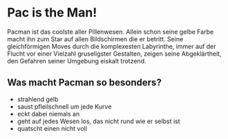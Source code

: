 # Pac is the Man!
Pacman ist das coolste aller Pillenwesen. Allein schon seine gelbe Farbe macht ihn zum Star auf allen Bildschirmen die er betritt. Seine gleichförmigen Moves durch die komplexesten Labyrinthe, immer auf der Flucht vor einer Vielzahl gruseligster Gestalten, zeigen seine Abgeklärtheit, den Gefahren seiner Umgebung eiskalt trotzend.

## Was macht Pacman so besonders?
* strahlend gelb
* saust pfleilschnell um jede Kurve
* eckt dabei niemals an
* geht auf jedes Wesen los, das nicht rund wie er selbst ist
* quatscht einen nicht voll

